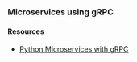 ### Microservices using gRPC


#### Resources

- [Python Microservices with gRPC](https://realpython.com/python-microservices-grpc/)
